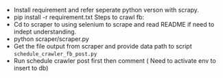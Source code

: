 - Install requirement and refer seperate python verson with scrapy.
- pip install -r requirement.txt
Steps to crawl fb:
- Cd to scraper to using selenium to scrape and read README if need to indept understanding.
- python scraper/scraper.py
- Get the file output from scraper and provide data path to script `schedule_crawler_fb_post.py`
- Run schedule crawler post first then comment ( Need to activate env to insert to db)